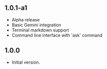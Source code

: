 ## 1.0.1-a1

- Alpha release
- Basic Gemini integration
- Terminal markdown support
- Command line interface with 'ask' command

## 1.0.0

- Initial version.

